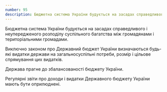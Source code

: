 ```yaml
---
number: 95
description: Бюджетна система України будується на засадах справедливого і неупередженого розподілу суспільного багатства між громадянами і територіальними громадами. Виключно законом про Державний бюджет України визначаються будь-які видатки держави на загальносуспільні потреби, розмір і цільове спрямування цих видатків...
---
```


Бюджетна система України будується на засадах справедливого і неупередженого розподілу суспільного багатства між
громадянами і територіальними громадами.

Виключно законом про Державний бюджет України визначаються будь-які видатки держави на загальносуспільні потреби, розмір
і цільове спрямування цих видатків.

Держава прагне до збалансованості бюджету України.

Регулярні звіти про доходи і видатки Державного бюджету України мають бути оприлюднені.
